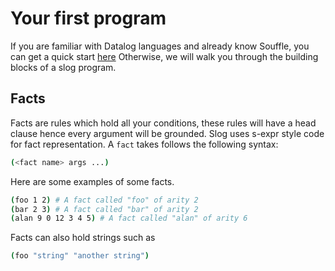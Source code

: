 # Your first program

If you are familiar with Datalog languages and already know Souffle, you can get a quick start [here](compare.md)
Otherwise, we will walk you through the building blocks of a slog program. 

## Facts
Facts are rules which hold all your conditions, these rules will have a head clause hence every argument will be grounded. Slog uses s-expr style code for fact representation. 
A `fact` takes follows the following syntax:

```bash
(<fact name> args ...)
```
Here are some examples of some facts. 
```bash
(foo 1 2) # A fact called "foo" of arity 2
(bar 2 3) # A fact called "bar" of arity 2
(alan 9 0 12 3 4 5) # A fact called "alan" of arity 6
```
Facts can also hold strings such as 
```bash
(foo "string" "another string")
```
